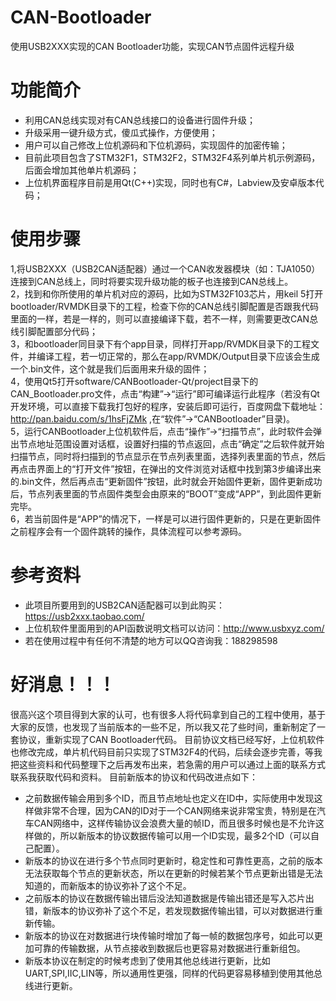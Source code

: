 # CAN-Bootloader
使用USB2XXX实现的CAN Bootloader功能，实现CAN节点固件远程升级
# 功能简介<br>
* 利用CAN总线实现对有CAN总线接口的设备进行固件升级；<br>
* 升级采用一键升级方式，傻瓜式操作，方便使用；<br>
* 用户可以自己修改上位机源码和下位机源码，实现固件的加密传输；<br>
* 目前此项目包含了STM32F1，STM32F2，STM32F4系列单片机示例源码，后面会增加其他单片机源码；<br>
* 上位机界面程序目前是用Qt(C++)实现，同时也有C#，Labview及安卓版本代码；<br>

# 使用步骤<br>
1,将USB2XXX（USB2CAN适配器）通过一个CAN收发器模块（如：TJA1050）连接到CAN总线上，同时将要实现升级功能的板子也连接到CAN总线上。<br>
2，找到和你所使用的单片机对应的源码，比如为STM32F103芯片，用keil 5打开bootloader/RVMDK目录下的工程，检查下你的CAN总线引脚配置是否跟我代码里面的一样，若是一样的，则可以直接编译下载，若不一样，则需要更改CAN总线引脚配置部分代码；<br>
3，和bootloader同目录下有个app目录，同样打开app/RVMDK目录下的工程文件，并编译工程，若一切正常的，那么在app/RVMDK/Output目录下应该会生成一个.bin文件，这个就是我们后面用来升级的固件；<br>
4，使用Qt5打开software/CANBootloader-Qt/project目录下的CAN_Bootloader.pro文件，点击“构建”->“运行”即可编译运行此程序（若没有Qt开发环境，可以直接下载我打包好的程序，安装后即可运行，百度网盘下载地址：http://pan.baidu.com/s/1hsFjZMk ,在“软件”->“CANBootloader”目录)。<br>
5，运行CANBootloader上位机软件后，点击“操作”->“扫描节点”，此时软件会弹出节点地址范围设置对话框，设置好扫描的节点返回，点击“确定”之后软件就开始扫描节点，同时将扫描到的节点显示在节点列表里面，选择列表里面的节点，然后再点击界面上的“打开文件”按钮，在弹出的文件浏览对话框中找到第3步编译出来的.bin文件，然后再点击“更新固件”按钮，此时就会开始固件更新，固件更新成功后，节点列表里面的节点固件类型会由原来的“BOOT”变成“APP”，到此固件更新完毕。<br>
6，若当前固件是“APP”的情况下，一样是可以进行固件更新的，只是在更新固件之前程序会有一个固件跳转的操作，具体流程可以参考源码。<br>

# 参考资料<br>
* 此项目所要用到的USB2CAN适配器可以到此购买：https://usb2xxx.taobao.com/<br>
* 上位机软件里面用到的API函数说明文档可以访问：http://www.usbxyz.com/<br>
* 若在使用过程中有任何不清楚的地方可以QQ咨询我：188298598

# 好消息！！！<br>
很高兴这个项目得到大家的认可，也有很多人将代码拿到自己的工程中使用，基于大家的反馈，也发现了当前版本的一些不足，所以我又花了些时间，重新制定了一套协议，重新实现了CAN Bootloader代码。
目前协议文档已经写好，上位机软件也修改完成，单片机代码目前只实现了STM32F4的代码，后续会逐步完善，等我把这些资料和代码整理下之后再发布出来，若急需的用户可以通过上面的联系方式联系我获取代码和资料。
目前新版本的协议和代码改进点如下：
* 之前数据传输会用到多个ID，而且节点地址也定义在ID中，实际使用中发现这样做非常不合理，因为CAN的ID对于一个CAN网络来说非常宝贵，特别是在汽车CAN网络中，这样传输协议会浪费大量的帧ID，而且很多时候也是不允许这样做的，所以新版本的协议数据传输可以用一个ID实现，最多2个ID（可以自己配置）。
* 新版本的协议在进行多个节点同时更新时，稳定性和可靠性更高，之前的版本无法获取每个节点的更新状态，所以在更新的时候若某个节点更新出错是无法知道的，而新版本的协议弥补了这个不足。
* 之前版本的协议在数据传输出错后没法知道数据是传输出错还是写入芯片出错，新版本的协议弥补了这个不足，若发现数据传输出错，可以对数据进行重新传输。
* 新版本的协议在对数据进行块传输时增加了每一帧的数据包序号，如此可以更加可靠的传输数据，从节点接收到数据后也更容易对数据进行重新组包。
* 新版本协议在制定的时候考虑到了使用其他总线进行更新，比如UART,SPI,IIC,LIN等，所以通用性更强，同样的代码更容易移植到使用其他总线进行更新。
